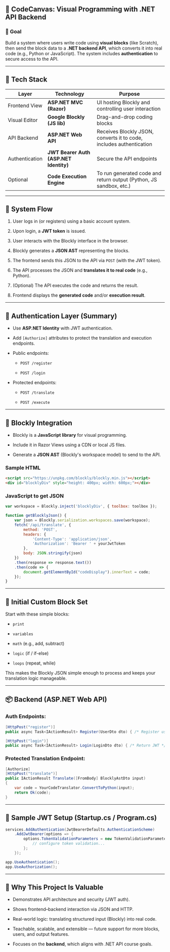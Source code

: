 
## 🧱 **CodeCanvas: Visual Programming with .NET API Backend**

### 🎯 **Goal**

Build a system where users write code using **visual blocks** (like Scratch), then send the block data to a **.NET backend API**, which converts it into real code (e.g., Python or JavaScript). The system includes **authentication** to secure access to the API.

---

## 🔧 **Tech Stack**

|Layer|Technology|Purpose|
|---|---|---|
|Frontend View|**ASP.NET MVC (Razor)**|UI hosting Blockly and controlling user interaction|
|Visual Editor|**Google Blockly (JS lib)**|Drag-and-drop coding blocks|
|API Backend|**ASP.NET Web API**|Receives Blockly JSON, converts it to code, includes authentication|
|Authentication|**JWT Bearer Auth (ASP.NET Identity)**|Secure the API endpoints|
|Optional|**Code Execution Engine**|To run generated code and return output (Python, JS sandbox, etc.)|

---

## 🔁 **System Flow**

1. User logs in (or registers) using a basic account system.
    
2. Upon login, a **JWT token** is issued.
    
3. User interacts with the Blockly interface in the browser.
    
4. Blockly generates a **JSON AST** representing the blocks.
    
5. The frontend sends this JSON to the API via `POST` (with the JWT token).
    
6. The API processes the JSON and **translates it to real code** (e.g., Python).
    
7. (Optional) The API executes the code and returns the result.
    
8. Frontend displays the **generated code** and/or **execution result**.
    

---

## 🔐 **Authentication Layer (Summary)**

- Use **ASP.NET Identity** with JWT authentication.
    
- Add `[Authorize]` attributes to protect the translation and execution endpoints.
    
- Public endpoints:
    
    - `POST /register`
        
    - `POST /login`
        
- Protected endpoints:
    
    - `POST /translate`
        
    - `POST /execute`
        

---

## 🔧 **Blockly Integration**

- Blockly is a **JavaScript library** for visual programming.
    
- Include it in Razor Views using a CDN or local JS files.
    
- Generate a **JSON AST** (Blockly's workspace model) to send to the API.
    

### Sample HTML

```html
<script src="https://unpkg.com/blockly/blockly.min.js"></script>
<div id="blocklyDiv" style="height: 400px; width: 600px;"></div>
```

### JavaScript to get JSON

```js
var workspace = Blockly.inject('blocklyDiv', { toolbox: toolbox });

function getBlocklyJson() {
    var json = Blockly.serialization.workspaces.save(workspace);
    fetch('/api/translate', {
        method: 'POST',
        headers: {
            'Content-Type': 'application/json',
            'Authorization': 'Bearer ' + yourJwtToken
        },
        body: JSON.stringify(json)
    })
    .then(response => response.text())
    .then(code => {
        document.getElementById("codeDisplay").innerText = code;
    });
}
```

---

## 🧱 **Initial Custom Block Set**

Start with these simple blocks:

- `print`
    
- `variables`
    
- `math` (e.g., add, subtract)
    
- `logic` (if / if-else)
    
- `loops` (repeat, while)
    

This makes the Blockly JSON simple enough to process and keeps your translation logic manageable.

---

## 📦 **Backend (ASP.NET Web API)**

### Auth Endpoints:

```csharp
[HttpPost("register")]
public async Task<IActionResult> Register(UserDto dto) { /* Register user */ }

[HttpPost("login")]
public async Task<IActionResult> Login(LoginDto dto) { /* Return JWT */ }
```

### Protected Translation Endpoint:

```csharp
[Authorize]
[HttpPost("translate")]
public IActionResult Translate([FromBody] BlocklyAstDto input)
{
    var code = YourCodeTranslator.ConvertToPython(input);
    return Ok(code);
}
```

---

## 📄 **Sample JWT Setup (Startup.cs / Program.cs)**

```csharp
services.AddAuthentication(JwtBearerDefaults.AuthenticationScheme)
    .AddJwtBearer(options => {
        options.TokenValidationParameters = new TokenValidationParameters {
            // configure token validation...
        };
    });

app.UseAuthentication();
app.UseAuthorization();
```

---

## 🧠 **Why This Project Is Valuable**

- Demonstrates API architecture and security (JWT auth).
    
- Shows frontend–backend interaction via JSON and HTTP.
    
- Real-world logic: translating structured input (Blockly) into real code.
    
- Teachable, scalable, and extensible — future support for more blocks, users, and output features.
    
- Focuses on the **backend**, which aligns with .NET API course goals.